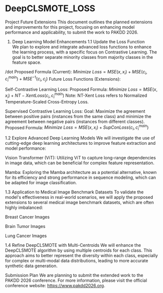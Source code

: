 # DeepCLSMOTE_LOSS

Project Future Extensions
This document outlines the planned extensions and improvements for this project, focusing on enhancing model performance and applicability, to submit the work to PAKDD 2026.

1. Deep Learning Model Enhancements
1.1 Update the Loss Function  
We plan to explore and integrate advanced loss functions to enhance the learning process, with a specific focus on Contrastive Learning. The goal is to better separate minority classes from majority classes in the feature space.

/dot Proposed Formula (Current):
$Minimize\ Loss = MSE(x, x_i) + MSE(c_i, c_{i}^{main}) + MSE^{-1}(c_i, c_j)$
Future Loss Functions (Extensions):

Self-Contrastive Learning Loss:
Proposed Formula:
$Minimize\ Loss = MSE(x, x_i) + NT-XentLoss(c_i, c_{i}^{main})$
Note: NT-Xent Loss refers to Normalized Temperature-Scaled Cross-Entropy Loss.

Supervised Contrastive Learning Loss:
Goal: Maximize the agreement between positive pairs (instances from the same class) and minimize the agreement between negative pairs (instances from different classes).
Proposed Formula:
$Minimize\ Loss = MSE(x, x_i) + SupConLoss(c_i, c_{i}^{main})$

1.2 Explore Advanced Deep Learning Models
We will investigate the use of cutting-edge deep learning architectures to improve feature extraction and model performance:

Vision Transformer (ViT): Utilizing ViT to capture long-range dependencies in image data, which can be beneficial for complex feature representation.

Mamba: Exploring the Mamba architecture as a potential alternative, known for its efficiency and strong performance in sequence modeling, which can be adapted for image classification.

1.3 Application to Medical Image Benchmark Datasets
To validate the model's effectiveness in real-world scenarios, we will apply the proposed extensions to several medical image benchmark datasets, which are often highly imbalanced:

Breast Cancer Images

Brain Tumor Images

Lung Cancer Images

1.4 Refine DeepCLSMOTE with Multi-Centroids
We will enhance the DeepCLSMOTE algorithm by using multiple centroids for each class. This approach aims to better represent the diversity within each class, especially for complex or multi-modal data distributions, leading to more accurate synthetic data generation.

Submission Plan
We are planning to submit the extended work to the PAKDD 2026 conference. For more information, please visit the official conference website: https://www.pakdd2026.org.
